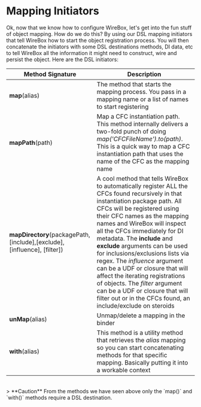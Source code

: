 # Mapping Initiators

Ok, now that we know how to configure WireBox, let's get into the fun stuff of object mapping. How do we do this? By using our DSL mapping initiators that tell WireBox how to start the object registration process. You will then concatenate the initiators with some DSL destinations methods, DI data, etc to tell WireBox all the information it might need to construct, wire and persist the object. Here are the DSL initiators:


|Method Signature|Description|
|--|--|
|<b>map</b>(alias)|The method that starts the mapping process. You pass in a mapping name or a list of names to start registering|
|<b>mapPath</b>(path)|Map a CFC instantiation path. This method internally delivers a two-fold punch of doing <i>map('CFCFileName').to(path)</i>. This is a quick way to map a CFC instantiation path that uses the name of the CFC as the mapping name|
|<b>mapDirectory</b>(packagePath,[include],[exclude], [influence], [filter])|A cool method that tells WireBox to automatically register ALL the CFCs found recursively in that instantiation package path. All CFCs will be registered using their CFC names as the mapping names and WireBox will inspect all the CFCs immediately for DI metadata. The <b>include</b> and <b>exclude</b> arguments can be used for inclusions/exclusions lists via regex. The <i>influence</i> argument can be a UDF or closure that will affect the iterating registrations of objects. The <i>filter</i> argument can be a UDF or closure that will filter out or in the CFCs found, an include/exclude on steroids|
|<b>unMap</b>(alias)|Unmap/delete a mapping in the binder|
|<b>with</b>(alias)|This method is a utility method that retrieves the <i>alias</i> mapping so you can start concatenating methods for that specific mapping. Basically putting it into a workable context|

<br>
> **Caution** From the methods we have seen above only the `map()` and `with()` methods require a DSL destination.


